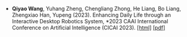 - <strong><strong>Qiyao Wang</strong></strong>, Yuhang Zheng, Chengliang Zhong, He Liang, Bo Liang, Zhengxiao Han, Yupeng (2023). Enhancing Daily Life through an Interactive Desktop Robotics System, \*2023 CAAI International Conference on Artificial Intelligence (CICAI 2023). [[html]](https://link.springer.com/chapter/10.1007/978-981-99-9119-8_8)  [[pdf]](https://link.springer.com/content/pdf/10.1007/978-981-99-9119-8_8.pdf?pdf=inline%20link)

<!-- [[Paper]](https://ieeexplore.ieee.org/abstract/document/10095864) -->
